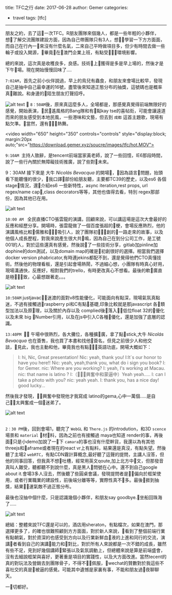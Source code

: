 title: TFC之行
date: 2017-06-28
author: Gemer
categories:
- travel
tags: [tfc]

--------

朋友之約，去了這一次TFC。R朋友團隊來個幾人，都是一些年輕的小夥伴，想了解交流團隊建設方面，因為自己帶團隊只有3人，想學習一下方方面面，而自己在行內一來沒有什麼名氣，二來自己平時做項目多，但少有時間去做一些輪子或投入開源，畢竟在澳門企業上班，有點受環境影響。

總的來說，這次真是收穫良多，良感。技術上獲得是多是早上場的，然後才是下午場。現在開始慢慢回味了....

`7:02AM`，首先之前小伙伴說過，早上的鳥兒有蟲食，和朋友來會場比較早，發現自己是抽中自己最幸運的16號，盡管後來知道正態分布的抽獎，這號碼也是概率真難說。和身邊的陌生朋友打聲招呼。

![alt text](https://download.gemer.xyz/soucre/images/tfc/tfc_1.jpg "frist pic")

`8：50AM`後，原來真這麼多人，全場都是，那感覺真覺得前端無限好的感覺，開始表演，民遙風格的Bang隊和有點kay tse的喜帖街，可能會讓遠道而來的朋友感受到本地民風，一些港味和文藝，但去到 `成都` 這首主題歌，現場有點欠準。當然，還有熱舞。

<video width="650" height="350"  controls="controls" style="display:block; margin:20px auto;"src="https://download.gemer.xyz/soucre/images/tfc/hot.MOV"></video>

`9:10AM `主持人致辭，是tencent前端當家黃老師，說了一些回憶，IE6那段時間，說了一些行內關於無障礙技術推廣，說了些對未來。

9：30AM 接下來是 大牛 *Nicolás Bevacqua* 的開場，因為語言問題，抬頭看下能聽懂的很少，我口譯部份給朋友聽，主要都TC39的歷史，以及es6 各個stage情況，還介紹es6 一些新特性，async iteration,rest props, url regex/name cap,class decorators等等，其他也值得去看，特別 regex那部份，因為其他已在用。

![alt text](https://download.gemer.xyz/soucre/images/tfc/tfc_2.jpg "frist pic")

`10:00 AM ` 全民直播CTO張雲龍的演講，回顧來說，可以講這場是這次大會最好的反應和經歷分享。開場時，張雲龍做了一個百度張超的梗，會場反應熱烈，他的演講風格比較儒雅和吸引人，說了團隊初創的一路走來的故事，以及他個人成長歷程，對我來說產生很大共鳴，因為自己在到分公司工作，是工號001的人，對於這些還真有感覺，然後說了一些技術分享，gitlab加pinline加dophine的dom測試，以及domain map的確是初創很好的選擇。相當我們選擇docker version phabricator,有時連jekins都配不到，還是覺得他們CTO真懂技術。然後他的物理看板，還是引起會場熱鬧，不過細心想，小團隊有時真心好用，現場溝通快，反應好，相對我們的trello，有時更改真心不想看。最後的軟廣直是極致，心最想跟著走。。。

![alt text](https://download.gemer.xyz/soucre/images/tfc/tfc_3.jpg "frist pic")

`10:50AM` justjavac迷渡的面對v8性能優化，可能面向有點深，現場氣氛真點迷，不過有接觸過raspberry pi和C有點基礎,印象比較就是那javascript 各類型加法以及原理，以及關於內存以及 complied後落入低位float 32的優化以及未來 big Number引用，以及在js中引入C各種優化，還是加強了底層的認識。


`13:40PM ` 午場中很熱烈，各大攤位，各種擴廣，拿了點stick,大牛 *Nicolás Bevacqua* 也在簽售，我也買了本書和找他簽名，但見之前很少人和他交談，見此，我也主動和他，畢竟我也有點英語功底，開場大概如下：

> I: hi, Nic, Great presentation!
> Nic: yeah, thank you!
> I:It`s our honor to have you here!!
> Nic: yeah, yeah,thank you, what do i sign you book?
> I: for Gemer.
> nic: Where are you working?
> I: yeah, I's working at Macau.
> nic: that name is latino ?
> I:（興奮中和蒙逼中）Yeah yeah.....
> I: can I take a photo with you?
> nic: yeah yeah.
> I: thank you, has a nice day! good lucky...

然後我才發現，興奮中發現他才我寫成 latino的gema,心中一萬個.....是自己太興奮成一個迷弟了。


![alt text](https://download.gemer.xyz/soucre/images/tfc/tfc_4.jpg "frist pic")
<br>
<br>

`2：30 PM`後，回到會場1，聽完了 `WebGL` 和 `There.js` 的introdution，和3D `scence`場景和 `material` 材料，因為之前也有接觸過 maya也知道 render的事，再後面只是小demo加說了一下 `camara`的事也沒有什麼幹貨，我還以為有其他threejs和aframe或者現在的react vr上有點料，結果還是真沒，有點失望。然後聽了主場2 `webRTC`，有點CDN霧計算概念,最好聽了這聲的提問，主講人沒答，但他的同事回答，但我真不想吐槽，經常用英文qoute,加上北方中文，但那發音真叫人難受，聽都聽不到說什麼，真是黑人問號在心中。還不到自己google about it.會場3多人沒去，然後聽了些圓桌會議，發現提問者是偏向於框架使用，或者行業職業的建設性，前後端分離等等，實際性真不多。最後捱到抽獎，結果運氣敵不過正態分布。

最後也沒抽中個什麼，只是認識幾個小夥伴，和朋友say goodbye.坐船回珠海了.....

![alt text](https://download.gemer.xyz/soucre/images/tfc/tfc_5.jpg "frist pic")

總結：整體來說TFC還是可以的，酒店用sheraton，有點檔次，如果在澳門，那選擇更多了，的確也很難照顧到方方面面，對於新人來說，看到了整個前端行業有點朝氣，對於資深的也感受到方向以及行業新鮮血液的上進和同行的交流，演講者看到自己的演講能力和對比，對於所有人來說都是一次不錯的成長，雖然有些不足，見到好幾個講師緊張以及氣氛調動上，但總體來說是算是前端盛會，沒有去細說框架與喜好，更著重是項目的實踐性，以及大方面改進。當然tecent的真的對玩法及營銷去到團隊骨子，不得不佩服，wechat的贊數對於我這些不喜社交的真是被逼的感覺。可能其中遺憾是家裏有事，不能和朋友過夜聊聊天。

一切都好。

<br>
<br>
<br>











